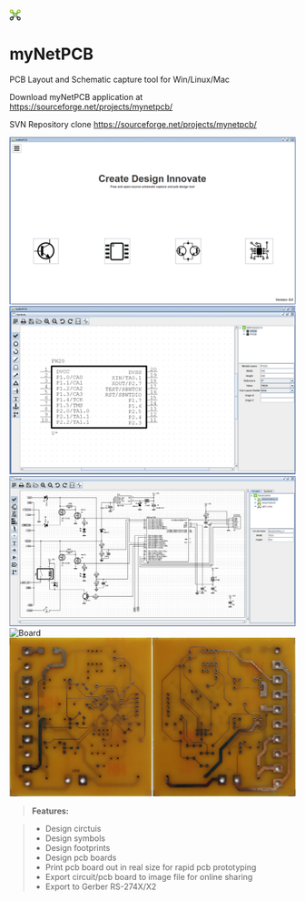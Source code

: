 
![myNetPCB](screenshots/logo.png?raw=true "myNetPCB") 
# myNetPCB
PCB Layout and Schematic capture tool for Win/Linux/Mac

Download myNetPCB application at
https://sourceforge.net/projects/mynetpcb/

SVN Repository clone
https://sourceforge.net/projects/mynetpcb/

![myNetPCB](/screenshots/mynetpcb.png)
![Symbols](/screenshots/symbols.png)
![Circuit](/screenshots/circuit.png)
![Board](/screenshots/board-c.png)
![PCB](/screenshots/pcb.png)
> **Features:**

> - Design circtuis
> - Design symbols
> - Design footprints
> - Design pcb boards
> - Print pcb board out in real size for rapid pcb prototyping
> - Export circuit/pcb board to image file for online sharing
> - Export to Gerber RS-274X/X2
